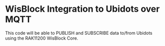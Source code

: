 # WisBlock Integration to Ubidots over MQTT

This code will be able to PUBLISH and SUBSCRIBE data to/from Ubidots using the RAK11200 WisBlock Core.
